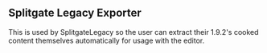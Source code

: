 ## Splitgate Legacy Exporter

This is used by SplitgateLegacy so the user can extract their 1.9.2's cooked content themselves automatically for usage with the editor.

